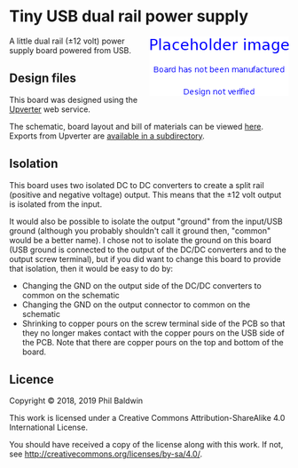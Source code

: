 # Tiny USB dual rail power supply

<img align="right" src="../_common/PlaceholderImage.png">

A little dual rail (±12 volt) power supply board powered from USB.

## Design files

This board was designed using the [Upverter](https://upverter.com) web service.

The schematic, board layout and bill of materials can be viewed [here](https://upverter.com/Trebuchetindustries/384d040aadc70df0/Tiny-USB-dual-rail-power-supply/). Exports from Upverter are [available in a subdirectory](./Upverter%20exports).

## Isolation

This board uses two isolated DC to DC converters to create a split rail (positive and negative voltage) output. This means that the ±12 volt output is isolated from the input.

It would also be possible to isolate the output "ground" from the input/USB ground (although you probably shouldn't call it ground then, "common" would be a better name). I chose not to isolate the ground on this board (USB ground is connected to the output of the DC/DC converters and to the output screw terminal), but if you did want to change this board to provide that isolation, then it would be easy to do by:

* Changing the GND on the output side of the DC/DC converters to common on the schematic
* Changing the GND on the output connector to common on the schematic
* Shrinking to copper pours on the screw terminal side of the PCB so that they no longer makes contact with the copper pours on the USB side of the PCB. Note that there are copper pours on the top and bottom of the board.

## Licence

Copyright © 2018, 2019 Phil Baldwin

This work is licensed under a Creative Commons Attribution-ShareAlike 4.0 International License.

You should have received a copy of the license along with this work. If not, see <http://creativecommons.org/licenses/by-sa/4.0/>.
